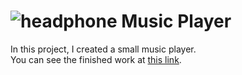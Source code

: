 #  ![headphone](https://user-images.githubusercontent.com/96022090/191965996-4d08ea31-805a-49e8-ad97-55ecfbd9fc04.png) Music Player  
In this project, I created a small music player.  
You can see the finished work at [this link](https://vikuli.github.io/MusicPlayer/).
